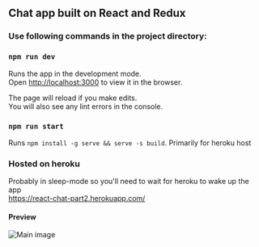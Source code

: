 ## Chat app built on React and Redux

### Use following commands in the project directory:

### `npm run dev`

Runs the app in the development mode.<br />
Open [http://localhost:3000](http://localhost:3000) to view it in the browser.

The page will reload if you make edits.<br />
You will also see any lint errors in the console.

### `npm run start`

Runs `npm install -g serve && serve -s build`. Primarily for heroku host

### Hosted on heroku

Probably in sleep-mode so you'll need to wait for heroku to wake up the app <br>
https://react-chat-part2.herokuapp.com/

#### Preview
![Main image](https://i.imgur.com/llosWkc.png)
